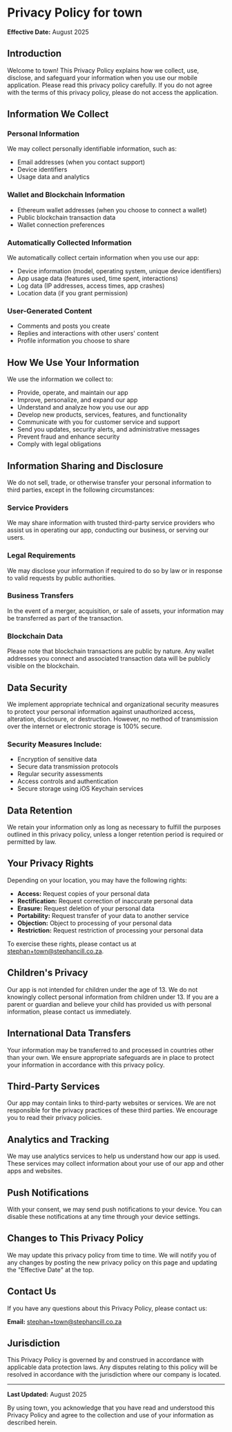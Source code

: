 # Privacy Policy for town

**Effective Date:** August 2025

## Introduction

Welcome to town! This Privacy Policy explains how we collect, use, disclose, and safeguard your information when you use our mobile application. Please read this privacy policy carefully. If you do not agree with the terms of this privacy policy, please do not access the application.

## Information We Collect

### Personal Information

We may collect personally identifiable information, such as:

- Email addresses (when you contact support)
- Device identifiers
- Usage data and analytics

### Wallet and Blockchain Information

- Ethereum wallet addresses (when you choose to connect a wallet)
- Public blockchain transaction data
- Wallet connection preferences

### Automatically Collected Information

We automatically collect certain information when you use our app:

- Device information (model, operating system, unique device identifiers)
- App usage data (features used, time spent, interactions)
- Log data (IP addresses, access times, app crashes)
- Location data (if you grant permission)

### User-Generated Content

- Comments and posts you create
- Replies and interactions with other users' content
- Profile information you choose to share

## How We Use Your Information

We use the information we collect to:

- Provide, operate, and maintain our app
- Improve, personalize, and expand our app
- Understand and analyze how you use our app
- Develop new products, services, features, and functionality
- Communicate with you for customer service and support
- Send you updates, security alerts, and administrative messages
- Prevent fraud and enhance security
- Comply with legal obligations

## Information Sharing and Disclosure

We do not sell, trade, or otherwise transfer your personal information to third parties, except in the following circumstances:

### Service Providers

We may share information with trusted third-party service providers who assist us in operating our app, conducting our business, or serving our users.

### Legal Requirements

We may disclose your information if required to do so by law or in response to valid requests by public authorities.

### Business Transfers

In the event of a merger, acquisition, or sale of assets, your information may be transferred as part of the transaction.

### Blockchain Data

Please note that blockchain transactions are public by nature. Any wallet addresses you connect and associated transaction data will be publicly visible on the blockchain.

## Data Security

We implement appropriate technical and organizational security measures to protect your personal information against unauthorized access, alteration, disclosure, or destruction. However, no method of transmission over the internet or electronic storage is 100% secure.

### Security Measures Include:

- Encryption of sensitive data
- Secure data transmission protocols
- Regular security assessments
- Access controls and authentication
- Secure storage using iOS Keychain services

## Data Retention

We retain your information only as long as necessary to fulfill the purposes outlined in this privacy policy, unless a longer retention period is required or permitted by law.

## Your Privacy Rights

Depending on your location, you may have the following rights:

- **Access:** Request copies of your personal data
- **Rectification:** Request correction of inaccurate personal data
- **Erasure:** Request deletion of your personal data
- **Portability:** Request transfer of your data to another service
- **Objection:** Object to processing of your personal data
- **Restriction:** Request restriction of processing your personal data

To exercise these rights, please contact us at stephan+town@stephancill.co.za.

## Children's Privacy

Our app is not intended for children under the age of 13. We do not knowingly collect personal information from children under 13. If you are a parent or guardian and believe your child has provided us with personal information, please contact us immediately.

## International Data Transfers

Your information may be transferred to and processed in countries other than your own. We ensure appropriate safeguards are in place to protect your information in accordance with this privacy policy.

## Third-Party Services

Our app may contain links to third-party websites or services. We are not responsible for the privacy practices of these third parties. We encourage you to read their privacy policies.

## Analytics and Tracking

We may use analytics services to help us understand how our app is used. These services may collect information about your use of our app and other apps and websites.

## Push Notifications

With your consent, we may send push notifications to your device. You can disable these notifications at any time through your device settings.

## Changes to This Privacy Policy

We may update this privacy policy from time to time. We will notify you of any changes by posting the new privacy policy on this page and updating the "Effective Date" at the top.

## Contact Us

If you have any questions about this Privacy Policy, please contact us:

**Email:** stephan+town@stephancill.co.za

## Jurisdiction

This Privacy Policy is governed by and construed in accordance with applicable data protection laws. Any disputes relating to this policy will be resolved in accordance with the jurisdiction where our company is located.

---

**Last Updated:** August 2025

By using town, you acknowledge that you have read and understood this Privacy Policy and agree to the collection and use of your information as described herein.
